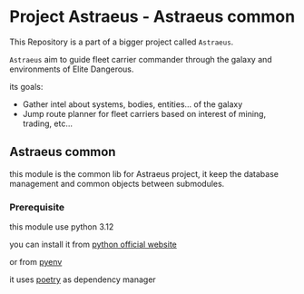 # Project Astraeus - Astraeus common

This Repository is a part of a bigger project called `Astraeus`.

`Astraeus` aim to guide fleet carrier commander through the galaxy and environments of Elite Dangerous.

its goals:
- Gather intel about systems, bodies, entities... of the galaxy
- Jump route planner for fleet carriers based on interest of mining, trading, etc...

## Astraeus common

this module is the common lib for Astraeus project, it keep the database management and common objects between submodules.

### Prerequisite

this module use python 3.12

you can install it from [python official website](https://www.python.org/)

or from [pyenv](https://github.com/pyenv/pyenv)

it uses [poetry](https://python-poetry.org/) as dependency manager




